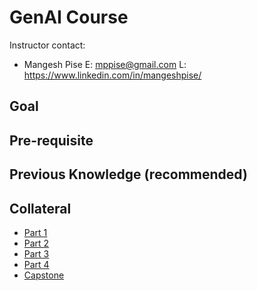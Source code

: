 # GenAI Course
Instructor contact:
- Mangesh Pise 
  E: mppise@gmail.com
  L: https://www.linkedin.com/in/mangeshpise/

## Goal


## Pre-requisite


## Previous Knowledge (recommended)


## Collateral

- [Part 1](http://)
- [Part 2](http://)
- [Part 3](http://)
- [Part 4](http://)
- [Capstone](http://)